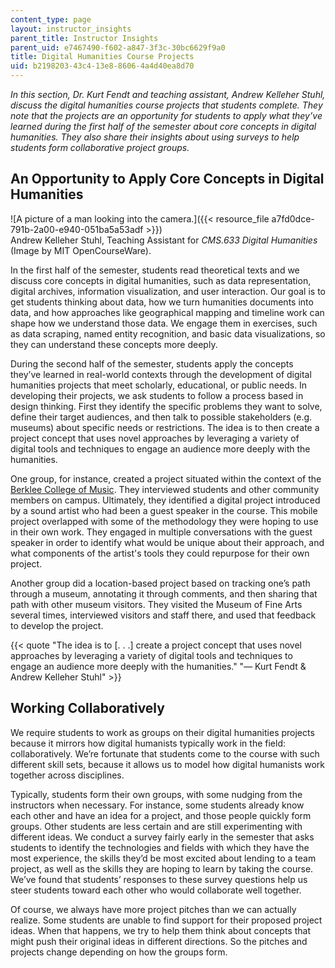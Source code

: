 ```yaml
---
content_type: page
layout: instructor_insights
parent_title: Instructor Insights
parent_uid: e7467490-f602-a847-3f3c-30bc6629f9a0
title: Digital Humanities Course Projects
uid: b2198203-43c4-13e8-8606-4a4d40ea8d70
---
```


_In this section, Dr. Kurt Fendt and teaching assistant, Andrew Kelleher Stuhl, discuss the digital humanities course projects that students complete. They note that the projects are an opportunity for students to apply what they’ve learned during the first half of the semester about core concepts in digital humanities. They also share their insights about using surveys to help students form collaborative project groups._

An Opportunity to Apply Core Concepts in Digital Humanities
-----------------------------------------------------------

![A picture of a man looking into the camera.]({{< resource_file a7fd0dce-791b-2a00-e940-051ba5a53adf >}})  
Andrew Kelleher Stuhl, Teaching Assistant for _CMS.633 Digital Humanities_ (Image by MIT OpenCourseWare).

In the first half of the semester, students read theoretical texts and we discuss core concepts in digital humanities, such as data representation, digital archives, information visualization, and user interaction. Our goal is to get students thinking about data, how we turn humanities documents into data, and how approaches like geographical mapping and timeline work can shape how we understand those data. We engage them in exercises, such as data scraping, named entity recognition, and basic data visualizations, so they can understand these concepts more deeply.

During the second half of the semester, students apply the concepts they’ve learned in real-world contexts through the development of digital humanities projects that meet scholarly, educational, or public needs. In developing their projects, we ask students to follow a process based in design thinking. First they identify the specific problems they want to solve, define their target audiences, and then talk to possible stakeholders (e.g. museums) about specific needs or restrictions. The idea is to then create a project concept that uses novel approaches by leveraging a variety of digital tools and techniques to engage an audience more deeply with the humanities. 

One group, for instance, created a project situated within the context of the [Berklee College of Music](https://www.berklee.edu). They interviewed students and other community members on campus. Ultimately, they identified a digital project introduced by a sound artist who had been a guest speaker in the course. This mobile project overlapped with some of the methodology they were hoping to use in their own work. They engaged in multiple conversations with the guest speaker in order to identify what would be unique about their approach, and what components of the artist's tools they could repurpose for their own project.

Another group did a location-based project based on tracking one’s path through a museum, annotating it through comments, and then sharing that path with other museum visitors. They visited the Museum of Fine Arts several times, interviewed visitors and staff there, and used that feedback to develop the project.

{{< quote "The idea is to [. . .] create a project concept that uses novel approaches by leveraging a variety of digital tools and techniques to engage an audience more deeply with the humanities." "— Kurt Fendt & Andrew Kelleher Stuhl" >}}

Working Collaboratively
-----------------------

We require students to work as groups on their digital humanities projects because it mirrors how digital humanists typically work in the field: collaboratively. We’re fortunate that students come to the course with such different skill sets, because it allows us to model how digital humanists work together across disciplines.

Typically, students form their own groups, with some nudging from the instructors when necessary. For instance, some students already know each other and have an idea for a project, and those people quickly form groups. Other students are less certain and are still experimenting with different ideas. We conduct a survey fairly early in the semester that asks students to identify the technologies and fields with which they have the most experience, the skills they’d be most excited about lending to a team project, as well as the skills they are hoping to learn by taking the course. We’ve found that students’ responses to these survey questions help us steer students toward each other who would collaborate well together.

Of course, we always have more project pitches than we can actually realize. Some students are unable to find support for their proposed project ideas. When that happens, we try to help them think about concepts that might push their original ideas in different directions. So the pitches and projects change depending on how the groups form.